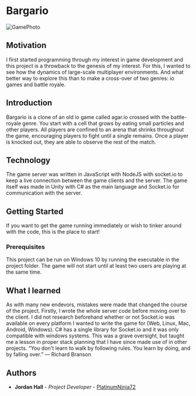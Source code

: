 # Bargario
![GamePhoto](https://user-images.githubusercontent.com/25799076/93789154-65ccca00-fc29-11ea-8fce-ff0d0738bb66.png)

## Motivation
I first started programming through my interest in game development and this project is a throwback to the genesis of my interest. For this, I wanted to see how the dynamics of large-scale multiplayer environments. And what better way to explore this than to make a cross-over of two genres: io games and battle royale.

## Introduction
Bargario is a clone of an old io game called agar.io crossed with the battle-royale genre. You start with a cell that grows by eating small particles and other players. All players are confined to an arena that shrinks throughout the game, encouraging players to fight until a single remains. Once a player is knocked out, they are able to observe the rest of the match.

## Technology
The game server was written in JavaScript with NodeJS with socket.io to keep a live connection between the game clients and the server. The game itself was made in Unity with C# as the main language and Socket.io for communication with the server.

## Getting Started
If you want to get the game running immediately or wish to tinker around with the code, this is the place to start!

### Prerequisites
This project can be run on Windows 10 by running the executable in the project folder. The game will not start until at least two users are playing at the same time.

## What I learned
As with many new endevors, mistakes were made that changed the course of the project. Firstly, I wrote the whole server code before moving over to the client. I did not research beforehand whether or not Socket.io was available on every platform I wanted to write the game for (Web, Linux, Mac, Android, Windows). C# has a single library for Socket.io and it was only compatible with windows systems. This was a grave oversight, but taught me a lesson in proper stack planning that I have since made use of in other projects. 
“You don't learn to walk by following rules. You learn by doing, and by falling over.” ― Richard Branson

## Authors

* **Jordan Hall** - *Project Developer* - [PlatinumNinja72](https://github.com/PlatinumNinja72)
